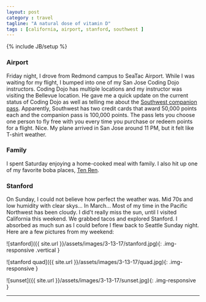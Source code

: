 ```yaml
---
layout: post
category : travel
tagline: "A natural dose of vitamin D"
tags : [california, airport, stanford, southwest ]
---
```

{% include JB/setup %}

### Airport

Friday night, I drove from Redmond campus to SeaTac Airport. While I was waiting for my flight, I bumped into one of my San Jose Coding Dojo instructors. Coding Dojo has multiple locations and my instructor was visiting the Bellevue location. He gave me a quick update on the current status of Coding Dojo as well as telling me about the [Southwest companion pass](https://www.southwest.com/rapidrewards/tiers-more-companion-pass). Apparently, Southwest has two credit cards that award 50,000 points each and the companion pass is 100,000 points. The pass lets you choose one person to fly free  with you every time you purchase or redeem points for a flight. Nice. My plane arrived in San Jose around 11 PM, but it felt like T-shirt weather.

### Family

I spent Saturday enjoying a home-cooked meal with family. I also hit up one of my favorite boba places, [Ten Ren](http://www.tenren.com/index.html).

### Stanford

On Sunday, I could not believe how perfect the weather was. Mid 70s and low humidity with clear skys... In March... Most of my time in the Pacific Northwest has been cloudy. I did't really miss the sun, until I visited California this weekend. We grabbed tacos and explored Stanford. I absorbed as much sun as I could before I flew back to Seattle Sunday night. Here are a few pictures from my weekend:

![stanford]({{ site.url }}/assets/images/3-13-17/stanford.jpg){: .img-responsive .vertical }


![stanford quad]({{ site.url }}/assets/images/3-13-17/quad.jpg){: .img-responsive }


![sunset]({{ site.url }}/assets/images/3-13-17/sunset.jpg){: .img-responsive }


---
